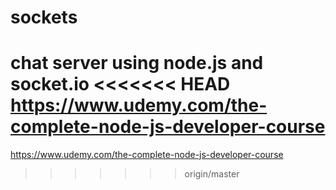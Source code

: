 # sockets

chat server using node.js and socket.io
<<<<<<< HEAD
https://www.udemy.com/the-complete-node-js-developer-course
=======
https://www.udemy.com/the-complete-node-js-developer-course
>>>>>>> origin/master
